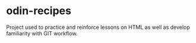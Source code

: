 # odin-recipes
Project used to practice and reinforce lessons on HTML as well as develop familiarity with GIT workflow.